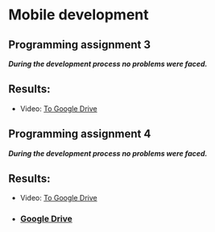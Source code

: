 # Mobile development
## Programming assignment 3

***During the development process no problems were faced.***

## Results:
* Video:
[To Google Drive](https://drive.google.com/uc?export=view&id=15RNV1ATi1EU0UEQ-KRo6DsT_pqE5JjyB)

## Programming assignment 4

***During the development process no problems were faced.***

## Results:
* Video:
[To Google Drive](https://drive.google.com/file/d/1tZWietb4QUzGOR0PfN8aG48h_5O1PQvt/view?usp=sharing)

* ### [Google Drive](https://drive.google.com/drive/folders/1jVc_KopN3kiFTXzMs9S9HVEno_f429nv?usp=sharing)
